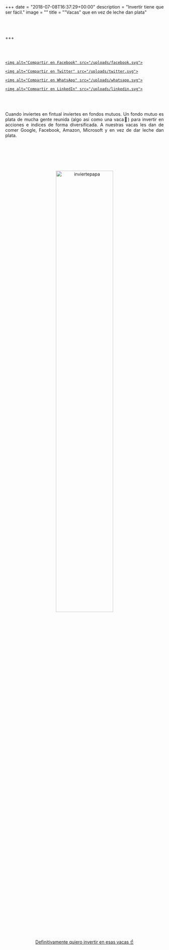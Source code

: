 +++
date = "2018-07-08T16:37:29+00:00"
description = "Invertir tiene que ser fácil."
image = ""
title = "\"Vacas\" que en vez de leche dan plata"

+++
<style>

p { margin:4rem 0px; text-align:justify; }

.footer-big__overlap { padding-bottom:0px; }

.image-wrapper { text-align: center; }

.image-wrapper img {
width: 60%;
text-align: center;
margin: 40px 0px;
}

@media (max-width: 768px)  {
.image-wrapper img { width: 100%; }

}
</style>

<div class="simulator-page__sharing">

<a class="js-social-share simulator-page__sharing-link facebook" target="_blank" href="https://www.facebook.com/sharer/sharer.php?u=http://edu.fintual.cl/vacas-que-en-vez-de-leche-dan-plata/">

    <img alt="Compartir en Facebook" src="/uploads/facebook.svg">

</a>

<a class="js-social-share simulator-page__sharing-link twitter" target="_blank" href="https://twitter.com/intent/tweet?text=Vacas que en vez de leche dan plata&url=http://edu.fintual.cl/vacas-que-en-vez-de-leche-dan-plata/">

    <img alt="Compartir en Twitter" src="/uploads/twitter.svg">

</a>

<a class="js-social-share simulator-page__sharing-link whatsapp" target="_blank" href="whatsapp://send?text=Vacas que en vez de leche dan plata:http://edu.fintual.cl/vacas-que-en-vez-de-leche-dan-plata/">

    <img alt="Compartir en WhatsApp" src="/uploads/whatsapp.svg">

</a>

<a class="js-social-share simulator-page__sharing-link linkedin" target="_blank" href="http://www.linkedin.com/shareArticle?mini=true&title=Vacas+que+en+vez+de+leche+dan+plata&url=http://edu.fintual.cl/vacas-que-en-vez-de-leche-dan-plata/">

    <img alt="Compartir en LinkedIn" src="/uploads/linkedin.svg">

</a>  
</div>

Cuando inviertes en fintual inviertes en fondos mutuos. Un fondo mutuo es plata de mucha gente reunida (algo así como una vaca🐄) para invertir en acciones e índices de forma diversificada. A nuestras vacas les dan de comer Google, Facebook, Amazon, Microsoft y en vez de dar leche dan plata.

<div class="image-wrapper">

<img src="/uploads/inviertepapa.png" alt="inviertepapa">

</div>

<p style="text-align:center">
<a class="simulator-page__button btn btn--secondary" href="https://fintual.cl/?utm_source=edu.fintual.cl&utm_medium=referr_tm_campaign=awareness&utm_content=hagamos+esto+papa-112#empezar">Definitivamente quiero invertir en esas vacas ☝</a></p>